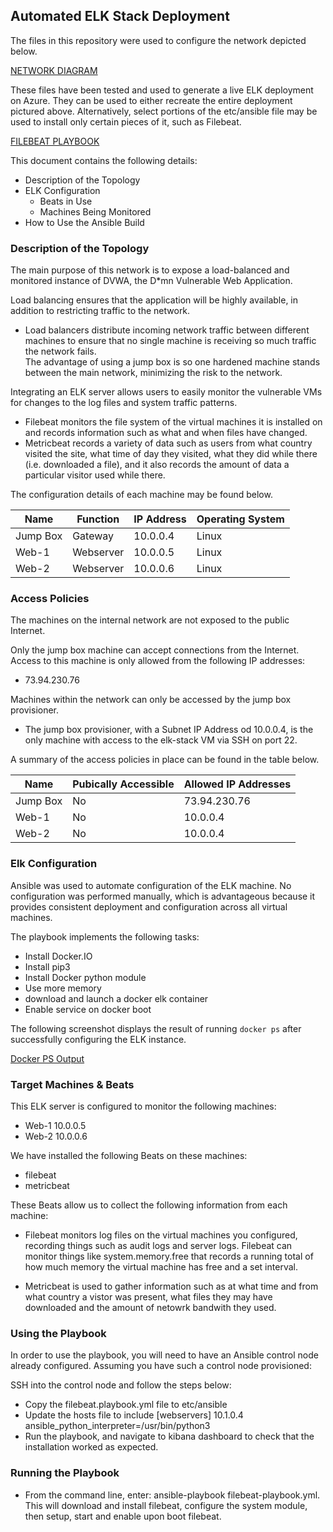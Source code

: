 ## Automated ELK Stack Deployment

The files in this repository were used to configure the network depicted below.

[NETWORK DIAGRAM](https://github.com/coppiper/Azure/blob/cd9482c0907252c97e193dd9da0ed471fb7fde0a/Diagrams/Project%20Cloud%20Diagram.png)

These files have been tested and used to generate a live ELK deployment on Azure. They can be used to either recreate the entire deployment pictured above.
Alternatively, select portions of the etc/ansible file may be used to install only certain pieces of it, such as Filebeat.

[FILEBEAT PLAYBOOK](https://github.com/coppiper/Azure/blob/2f9c7954a6133e278a1a05bedad5fc7efbf3ba6a/Ansible/filebeat-playbook.yml)

This document contains the following details:
- Description of the Topology 
- ELK Configuration
  - Beats in Use
  - Machines Being Monitored
- How to Use the Ansible Build

### Description of the Topology

The main purpose of this network is to expose a load-balanced and monitored instance of DVWA, the D*mn Vulnerable Web Application.

Load balancing ensures that the application will be highly available, in addition to restricting traffic to the network.

- 	Load balancers distribute incoming network traffic between different machines to ensure that no single machine is receiving so much traffic the network fails.  
	The advantage of using a jump box is so one hardened machine stands between the main network, minimizing the risk to the network.  

Integrating an ELK server allows users to easily monitor the vulnerable VMs for changes to the log files and system traffic patterns.

- 	Filebeat monitors the file system of the virtual machines it is installed on and records information such as what and when files have changed.
- 	Metricbeat records a variety of data such as users from what country visited the site, what time of day they visited, what they did while there
	(i.e. downloaded a file), and it also records the amount of data a particular visitor used while there.

The configuration details of each machine may be found below.

| Name     | Function  | IP Address | Operating System |
|----------|-----------|------------|------------------|
| Jump Box | Gateway   | 10.0.0.4   | Linux            |
| Web-1    | Webserver | 10.0.0.5   | Linux            |
| Web-2    | Webserver | 10.0.0.6   | Linux            |

### Access Policies

The machines on the internal network are not exposed to the public Internet. 

Only the jump box machine can accept connections from the Internet. Access to this machine is only allowed from the following IP addresses:
- 73.94.230.76

Machines within the network can only be accessed by the jump box provisioner.
- The jump box provisioner, with a Subnet IP Address od 10.0.0.4, is the only machine with access to the elk-stack VM via SSH on port 	22.

A summary of the access policies in place can be found in the table below.

| Name     | Pubically Accessible | Allowed IP Addresses |
|----------|----------------------|----------------------|
| Jump Box | No                   | 73.94.230.76         |
| Web-1    | No                   | 10.0.0.4             |
| Web-2    | No                   | 10.0.0.4             |

### Elk Configuration

Ansible was used to automate configuration of the ELK machine. No configuration was performed manually, which is advantageous because it provides consistent deployment and configuration across all virtual machines.  

The playbook implements the following tasks:
- Install Docker.IO
- Install pip3
- Install Docker python module
- Use more memory
- download and launch a docker elk container
- Enable service on docker boot

The following screenshot displays the result of running `docker ps` after successfully configuring the ELK instance.

[Docker PS Output](https://github.com/coppiper/Azure/blob/dcfef234559ff8c61738bf056ebfc56b66db860c/Pictures/docker%20ps%20output.png)  

### Target Machines & Beats
This ELK server is configured to monitor the following machines:
- Web-1 10.0.0.5 
- Web-2 10.0.0.6

We have installed the following Beats on these machines:
- filebeat
- metricbeat

These Beats allow us to collect the following information from each machine:
- Filebeat monitors log files on the virtual machines you configured, recording things such as audit logs and server logs.  Filebeat 
  can monitor things like system.memory.free that records a running total of how much memory the virtual machine has free and a set interval.  

- Metricbeat is used to gather information such as at what time and from what country a vistor was present, what files they may have  	downloaded and the amount of netowrk bandwith they used.   

### Using the Playbook
In order to use the playbook, you will need to have an Ansible control node already configured. Assuming you have such a control node provisioned: 

SSH into the control node and follow the steps below:
- Copy the filebeat.playbook.yml file to etc/ansible
- Update the hosts file to include [webservers] 10.1.0.4 ansible_python_interpreter=/usr/bin/python3
- Run the playbook, and navigate to kibana dashboard to check that the installation worked as expected.

### Running the Playbook
- From the command line, enter: ansible-playbook filebeat-playbook.yml.  This will download and install filebeat, configure the system module,
  then setup, start and enable upon boot filebeat.  
